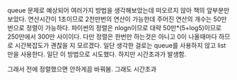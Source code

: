 queue 문제로 예상되어 여러가지 방법을 생각해보았는데 떠오르지 않아 책의 앞부분만 보았다.
연산시간이 1초이므로 2천만번의 연산이 가능한데 주어진 연산의 개수는 50만번으로 정렬이 가능하다.
파이썬의 정렬은 nlogn이므로 대략 50만*(5+log5)이므로 250만에서 300만 사이이다.
다만 정렬은 한번만 하는것은 아니고 0이 나올때마다 하므로 시간복잡도가 괜찮을 지 모르겠다.
일단 생각한 걸로는 queue를 사용하지 않고 list만을 사용한다. 일단 이 방법으로 시도했다.
하지만 시간초과가 발생함.

그래서 전에 정렬했으면 안하게끔 바꿔봄. 그래도 시간초과